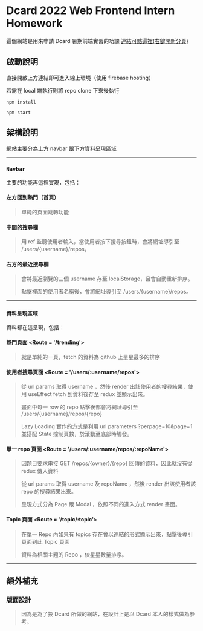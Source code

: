 # Dcard 2022 Web Frontend Intern Homework

這個網站是用來申請 Dcard 暑期前端實習的功課
[連結可點這裡(右鍵開新分頁)](https://dcard-hw.chiendavid.com/)

## 啟動說明

直接開啟上方連結即可進入線上環境（使用 firebase hosting）

若需在 local 端執行則將 repo clone 下來後執行

```
npm install

npm start
```

## 架構說明

網站主要分為上方 navbar 跟下方資料呈現區域
***
### `Navbar`
主要的功能再這裡實現，包括：

#### 左方回到熱門（首頁）
> 單純的頁面跳轉功能
#### 中間的搜尋欄
> 用 ref 監聽使用者輸入，當使用者按下搜尋按鈕時，會將網址導引至 /users/{username}/repos。
>
#### 右方的最近搜尋欄
>會將最近瀏覽的三個 username 存至 localStorage，且會自動重新排序。
>
> 點擊裡面的使用者名稱後，會將網址導引至 /users/{username}/repos。
***
### `資料呈現區域`
資料都在這呈現，包括：
#### 熱門頁面 <Route = '/trending'>
> 就是單純的一頁，fetch 的資料為 github 上星星最多的排序
#### 使用者搜尋頁面 <Route = '/users/:username/repos'>
> 從 url params 取得 username ，然後 render 出該使用者的搜尋結果，使用 useEffect fetch 到資料後存至 redux 並顯示出來。
>
> 畫面中每一 row 的 repo 點擊後都會將網址導引至 /users/{username}/repos/{repo}
>
> Lazy Loading 實作的方式是利用 url parameters ?perpage=10&page=1 並搭配 State 控制頁數，於滾動至底部時觸發。
#### 單一 repo 頁面 <Route = '/users/:username/repos/:repoName'>
> 因題目要求串接 GET /repos/{owner}/{repo} 回傳的資料，因此就沒有從 redux 傳入資料
>
> 從 url params 取得 username 及 repoName ，然後 render 出該使用者該 repo 的搜尋結果出來。
>
> 呈現方式分為 Page 跟 Modal ，依照不同的進入方式 render 畫面。
#### Topic 頁面 <Route = '/topic/:topic'>
> 在單一 Repo 內如果有 topics 存在會以連結的形式顯示出來，點擊後導引頁面到此 Topic 頁面
>
> 資料為相關主題的 Repo ，依星星數量排序。
***
## 額外補充
### 版面設計
> 因為是為了投 Dcard 所做的網站，在設計上是以 Dcard 本人的樣式做為參考。